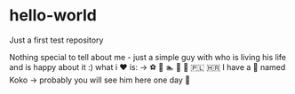 # hello-world
Just a first test repository

Nothing special to tell about me - just a simple guy with who is living his life and is happy about it :) 
what i ❤️ is: -> ⚽ 🎾 🏊 🍷 👯 🇵🇱 🇭🇷 
I have a 🐶 named Koko -> probably you will see him here one day 🤠
